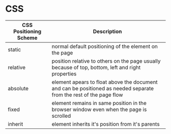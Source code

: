 # CSS

| CSS Positioning Scheme | Description |
| --- | --- |
| static | normal default positioning of the element on the page | 
| relative | position relative to others on the page usually because of top, bottom, left and right properties |
| absolute | element apears to float above the document and can be positioned as needed separate from the rest of the page flow |
| fixed | element remains in same position in the browser window even when the page is scrolled |
| inherit | element inherits it's position from it's parents |
